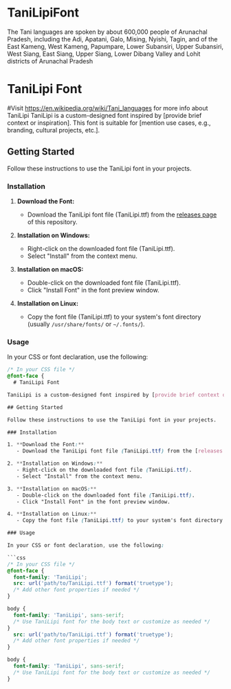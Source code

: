 # TaniLipiFont
The Tani languages are spoken by about 600,000 people of Arunachal Pradesh, including the Adi, Apatani, Galo, Mising, Nyishi, Tagin, and of the East Kameng, West Kameng, Papumpare, Lower Subansiri, Upper Subansiri, West Siang, East Siang, Upper Siang, Lower Dibang Valley and Lohit districts of Arunachal Pradesh
# TaniLipi Font
#Visit https://en.wikipedia.org/wiki/Tani_languages for more info about TaniLipi
TaniLipi is a custom-designed font inspired by [provide brief context or inspiration]. This font is suitable for [mention use cases, e.g., branding, cultural projects, etc.].

## Getting Started

Follow these instructions to use the TaniLipi font in your projects.

### Installation

1. **Download the Font:**
   - Download the TaniLipi font file (TaniLipi.ttf) from the [releases page](link-to-releases) of this repository.

2. **Installation on Windows:**
   - Right-click on the downloaded font file (TaniLipi.ttf).
   - Select "Install" from the context menu.

3. **Installation on macOS:**
   - Double-click on the downloaded font file (TaniLipi.ttf).
   - Click "Install Font" in the font preview window.

4. **Installation on Linux:**
   - Copy the font file (TaniLipi.ttf) to your system's font directory (usually `/usr/share/fonts/` or `~/.fonts/`).

### Usage

In your CSS or font declaration, use the following:

```css
/* In your CSS file */
@font-face {
  # TaniLipi Font

TaniLipi is a custom-designed font inspired by [provide brief context or inspiration]. This font is suitable for [mention use cases, e.g., branding, cultural projects, etc.].

## Getting Started

Follow these instructions to use the TaniLipi font in your projects.

### Installation

1. **Download the Font:**
   - Download the TaniLipi font file (TaniLipi.ttf) from the [releases page](link-to-releases) of this repository.

2. **Installation on Windows:**
   - Right-click on the downloaded font file (TaniLipi.ttf).
   - Select "Install" from the context menu.

3. **Installation on macOS:**
   - Double-click on the downloaded font file (TaniLipi.ttf).
   - Click "Install Font" in the font preview window.

4. **Installation on Linux:**
   - Copy the font file (TaniLipi.ttf) to your system's font directory (usually `/usr/share/fonts/` or `~/.fonts/`).

### Usage

In your CSS or font declaration, use the following:

```css
/* In your CSS file */
@font-face {
  font-family: 'TaniLipi';
  src: url('path/to/TaniLipi.ttf') format('truetype');
  /* Add other font properties if needed */
}

body {
  font-family: 'TaniLipi', sans-serif;
  /* Use TaniLipi font for the body text or customize as needed */
}
  src: url('path/to/TaniLipi.ttf') format('truetype');
  /* Add other font properties if needed */
}

body {
  font-family: 'TaniLipi', sans-serif;
  /* Use TaniLipi font for the body text or customize as needed */
}
